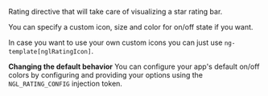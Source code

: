 Rating directive that will take care of visualizing a star rating bar.

You can specify a custom icon, size and color for on/off state if you want.

In case you want to use your own custom icons you can just use `ng-template[nglRatingIcon]`.

**Changing the default behavior**
You can configure your app's default on/off colors by configuring and providing your options using the `NGL_RATING_CONFIG` injection token.
